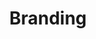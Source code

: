 ---
layout: project-branding
title: Branding
description: A collection of our branding and logo design work.
live_date: ''
location: 'Fort Collins, Colorado'
thumbnail: /assets/images/projects/graphicdesign/thumb.jpg
gallery_images:
  - title: Six Star Cars
    image: /assets/images/projects/graphicdesign/sixstar.jpg
  - title: Colorado Tap House
    image: /assets/images/projects/graphicdesign/taphouse.jpg
  - title: JPW Consulting
    image: /assets/images/projects/graphicdesign/jpw.jpg
  - title: Golden Opportunity
    image: /assets/images/projects/graphicdesign/goldenopportunity.jpg
  - title: Variant Studios
    image: /assets/images/projects/graphicdesign/vs.jpg
  - title: Richard Myer Sculptures
    image: /assets/images/projects/graphicdesign/myer-logo.jpg
  - title: Solarium International Hostel
    image: /assets/images/projects/graphicdesign/hostel.jpg
weight: 99
---
